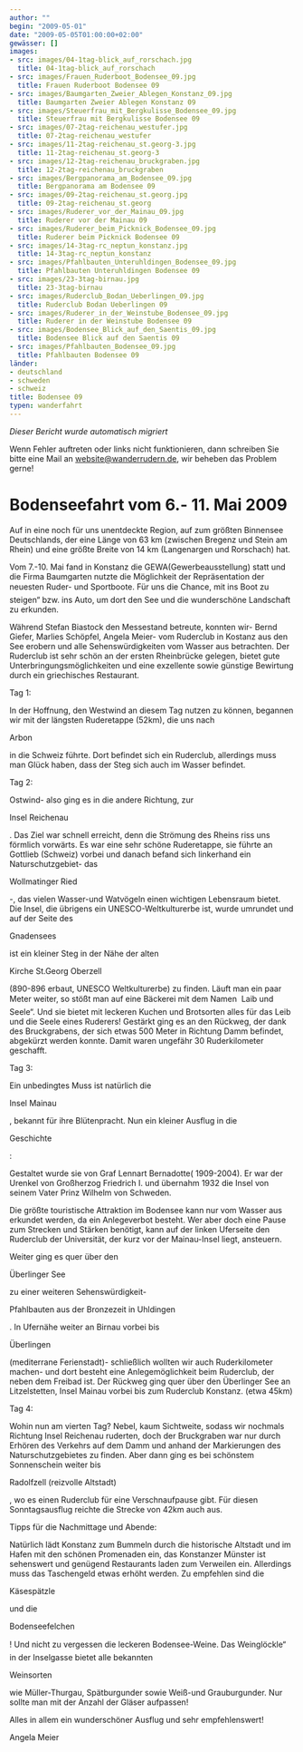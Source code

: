 ```yaml
---
author: ""
begin: "2009-05-01"
date: "2009-05-05T01:00:00+02:00"
gewässer: []
images:
- src: images/04-1tag-blick_auf_rorschach.jpg
  title: 04-1tag-blick_auf_rorschach
- src: images/Frauen_Ruderboot_Bodensee_09.jpg
  title: Frauen Ruderboot Bodensee 09
- src: images/Baumgarten_Zweier_Ablegen_Konstanz_09.jpg
  title: Baumgarten Zweier Ablegen Konstanz 09
- src: images/Steuerfrau_mit_Bergkulisse_Bodensee_09.jpg
  title: Steuerfrau mit Bergkulisse Bodensee 09
- src: images/07-2tag-reichenau_westufer.jpg
  title: 07-2tag-reichenau_westufer
- src: images/11-2tag-reichenau_st.georg-3.jpg
  title: 11-2tag-reichenau_st.georg-3
- src: images/12-2tag-reichenau_bruckgraben.jpg
  title: 12-2tag-reichenau_bruckgraben
- src: images/Bergpanorama_am_Bodensee_09.jpg
  title: Bergpanorama am Bodensee 09
- src: images/09-2tag-reichenau_st.georg.jpg
  title: 09-2tag-reichenau_st.georg
- src: images/Ruderer_vor_der_Mainau_09.jpg
  title: Ruderer vor der Mainau 09
- src: images/Ruderer_beim_Picknick_Bodensee_09.jpg
  title: Ruderer beim Picknick Bodensee 09
- src: images/14-3tag-rc_neptun_konstanz.jpg
  title: 14-3tag-rc_neptun_konstanz
- src: images/Pfahlbauten_Unteruhldingen_Bodensee_09.jpg
  title: Pfahlbauten Unteruhldingen Bodensee 09
- src: images/23-3tag-birnau.jpg
  title: 23-3tag-birnau
- src: images/Ruderclub_Bodan_Ueberlingen_09.jpg
  title: Ruderclub Bodan Ueberlingen 09
- src: images/Ruderer_in_der_Weinstube_Bodensee_09.jpg
  title: Ruderer in der Weinstube Bodensee 09
- src: images/Bodensee_Blick_auf_den_Saentis_09.jpg
  title: Bodensee Blick auf den Saentis 09
- src: images/Pfahlbauten_Bodensee_09.jpg
  title: Pfahlbauten Bodensee 09
länder:
- deutschland
- schweden
- schweiz
title: Bodensee 09
typen: wanderfahrt
---
```



*Dieser Bericht wurde automatisch migriert*

Wenn Fehler auftreten oder links nicht funktionieren, dann schreiben Sie bitte eine Mail an website@wanderrudern.de, wir beheben das Problem gerne!



# Bodenseefahrt vom 6.- 11. Mai 2009


Auf in eine noch für uns unentdeckte Region, auf zum größten Binnensee Deutschlands, der eine Länge von 63 km (zwischen Bregenz und Stein am Rhein) und eine größte Breite von 14 km (Langenargen und Rorschach) hat.

Vom 7.-10. Mai fand in Konstanz die GEWA(Gewerbeausstellung) statt und die Firma Baumgarten nutzte die Möglichkeit der Repräsentation der neuesten Ruder- und Sportboote. Für uns die Chance, mit ins Boot zu steigen“ bzw. ins Auto, um dort den See und die wunderschöne Landschaft zu erkunden.

Während Stefan Biastock den Messestand betreute, konnten wir- Bernd Giefer, Marlies Schöpfel, Angela Meier- vom Ruderclub in Kostanz aus den See erobern und alle Sehenswürdigkeiten vom Wasser aus betrachten. Der Ruderclub ist sehr schön an der ersten Rheinbrücke gelegen, bietet gute Unterbringungsmöglichkeiten und eine exzellente sowie günstige Bewirtung durch ein griechisches Restaurant.

Tag 1:

In der Hoffnung, den Westwind an diesem Tag nutzen zu können, begannen wir mit der längsten Ruderetappe (52km), die uns nach

Arbon

in die Schweiz führte. Dort befindet sich ein Ruderclub, allerdings muss man Glück haben, dass der Steg sich auch im Wasser befindet.

Tag 2:

Ostwind- also ging es in die andere Richtung, zur

Insel Reichenau

. Das Ziel war schnell erreicht, denn die Strömung des Rheins riss uns förmlich vorwärts. Es war eine sehr schöne Ruderetappe, sie führte an Gottlieb (Schweiz) vorbei und danach befand sich linkerhand ein Naturschutzgebiet- das

Wollmatinger Ried

-, das vielen Wasser-und Watvögeln einen wichtigen Lebensraum bietet. Die Insel, die übrigens ein UNESCO-Weltkulturerbe ist, wurde umrundet und auf der Seite des

Gnadensees

ist ein kleiner Steg in der Nähe der alten

Kirche St.Georg Oberzell

(890-896 erbaut, UNESCO Weltkulturerbe) zu finden. Läuft man ein paar Meter weiter, so stößt man auf eine Bäckerei mit dem Namen  Laib und Seele“. Und sie bietet mit leckeren Kuchen und Brotsorten alles für das Leib und die Seele eines Ruderers! Gestärkt ging es an den Rückweg, der dank des Bruckgrabens, der sich etwas 500 Meter in Richtung Damm befindet, abgekürzt werden konnte. Damit waren ungefähr 30 Ruderkilometer geschafft.

Tag 3:

Ein unbedingtes Muss ist natürlich die

Insel Mainau

, bekannt für ihre Blütenpracht. Nun ein kleiner Ausflug in die

Geschichte

:

Gestaltet wurde sie von Graf Lennart Bernadotte( 1909-2004). Er war der Urenkel von Großherzog Friedrich I. und übernahm 1932 die Insel von seinem Vater Prinz Wilhelm von Schweden.

Die größte touristische Attraktion im Bodensee kann nur vom Wasser aus erkundet werden, da ein Anlegeverbot besteht. Wer aber doch eine Pause zum Strecken und Stärken benötigt, kann auf der linken Uferseite den Ruderclub der Universität, der kurz vor der Mainau-Insel liegt, ansteuern.

Weiter ging es quer über den

Überlinger See

zu einer weiteren Sehenswürdigkeit-

Pfahlbauten aus der Bronzezeit in Uhldingen

. In Ufernähe weiter an Birnau vorbei bis

Überlingen

(mediterrane Ferienstadt)- schließlich wollten wir auch Ruderkilometer machen- und dort besteht eine Anlegemöglichkeit beim Ruderclub, der neben dem Freibad ist. Der Rückweg ging quer über den Überlinger See an Litzelstetten, Insel Mainau vorbei bis zum Ruderclub Konstanz. (etwa 45km)

Tag 4:

Wohin nun am vierten Tag? Nebel, kaum Sichtweite, sodass wir nochmals Richtung Insel Reichenau ruderten, doch der Bruckgraben war nur durch Erhören des Verkehrs auf dem Damm und anhand der Markierungen des Naturschutzgebietes zu finden. Aber dann ging es bei schönstem Sonnenschein weiter bis

Radolfzell (reizvolle Altstadt)

, wo es einen Ruderclub für eine Verschnaufpause gibt. Für diesen Sonntagsausflug reichte die Strecke von 42km auch aus.

Tipps für die Nachmittage und Abende:

Natürlich lädt Konstanz zum Bummeln durch die historische Altstadt und im Hafen mit den schönen Promenaden ein, das Konstanzer Münster ist sehenswert und genügend Restaurants laden zum Verweilen ein. Allerdings muss das Taschengeld etwas erhöht werden. Zu empfehlen sind die

Käsespätzle

und die

Bodenseefelchen

! Und nicht zu vergessen die leckeren Bodensee-Weine. Das Weinglöckle“ in der Inselgasse bietet alle bekannten

Weinsorten

wie Müller-Thurgau, Spätburgunder sowie Weiß-und Grauburgunder. Nur sollte man mit der Anzahl der Gläser aufpassen!

Alles in allem ein wunderschöner Ausflug und sehr empfehlenswert!

Angela Meier
